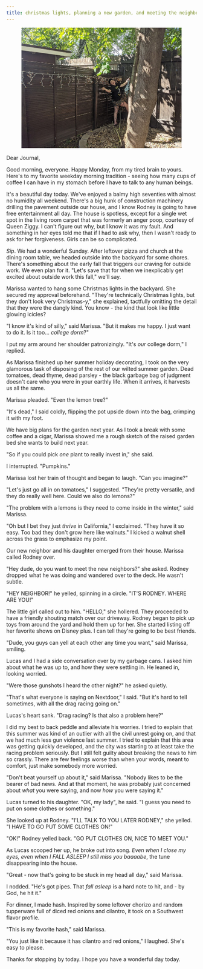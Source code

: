 ```yaml
---
title: christmas lights, planning a new garden, and meeting the neighbors
---
```


<figure>
  <a href="/images/banners/2020-08-31.jpg">
    <img alt="banner" src="/images/banners/2020-08-31.jpg"/>
  </a>
</figure>

Dear Journal,

Good morning, everyone.  Happy Monday, from my tired brain to yours.
Here's to my favorite weekday morning tradition - seeing how many cups
of coffee I can have in my stomach before I have to talk to any human
beings.

It's a beautiful day today.  We've enjoyed a balmy high seventies with
almost no humidity all weekend.  There's a big hunk of construction
machinery drilling the pavement outside our house, and I know Rodney
is going to have free entertainment all day.  The house is spotless,
except for a single wet spot in the living room carpet that was
formerly an anger poop, courtesy of Queen Ziggy.  I can't figure out
why, but I know it was my fault.  And something in her eyes told me
that if I had to ask why, then I wasn't ready to ask for her
forgiveness.  Girls can be so complicated.

_Sip_.  We had a wonderful Sunday.  After leftover pizza and church at
the dining room table, we headed outside into the backyard for some
chores.  There's something about the early fall that triggers our
craving for outside work.  We even plan for it.  "Let's save that for
when we inexplicably get excited about outside work this fall," we'll
say.

Marissa wanted to hang some Christmas lights in the backyard.  She
secured my approval beforehand.  "They're technically Christmas
lights, but they don't look very Christmas-y," she explained,
tactfully omitting the detail that they were the dangly kind.  You
know - the kind that look like little glowing icicles?

"I know it's kind of silly," said Marissa.  "But it makes me happy.  I
just want to do it.  Is it too... _college dorm_?"

I put my arm around her shoulder patronizingly.  "It's _our_ college
dorm," I replied.

As Marissa finished up her summer holiday decorating, I took on the
very glamorous task of disposing of the rest of our wilted summer
garden.  Dead tomatoes, dead thyme, dead parsley - the black garbage
bag of judgment doesn't care who you were in your earthly life.  When
it arrives, it harvests us all the same.

Marissa pleaded.  "Even the lemon tree?"

"It's dead," I said coldly, flipping the pot upside down into the bag,
crimping it with my foot.

We have big plans for the garden next year.  As I took a break with
some coffee and a cigar, Marissa showed me a rough sketch of the
raised garden bed she wants to build next year.

"So if you could pick _one_ plant to really invest in," she said.

I interrupted.  "Pumpkins."

Marissa lost her train of thought and began to laugh.  "Can you
imagine?"

"Let's just go all in on tomatoes," I suggested.  "They're pretty
versatile, and they do really well here.  Could we also do lemons?"

"The problem with a lemons is they need to come inside in the winter,"
said Marissa.

"Oh but I bet they just _thrive_ in California," I exclaimed.  "They
have it so easy.  Too bad they don't grow here like walnuts." I kicked
a walnut shell across the grass to emphasize my point.

Our new neighbor and his daughter emerged from their house.  Marissa
called Rodney over.

"Hey dude, do you want to meet the new neighbors?" she asked.  Rodney
dropped what he was doing and wandered over to the deck.  He wasn't
subtle.

"HEY NEIGHBOR!" he yelled, spinning in a circle.  "IT'S RODNEY.  WHERE
ARE YOU!"

The little girl called out to him.  "HELLO," she hollered.  They
proceeded to have a friendly shouting match over our driveway.  Rodney
began to pick up toys from around the yard and hold them up for her.
She started listing off her favorite shows on Disney plus.  I can tell
they're going to be best friends.

"Dude, you guys can yell at each other any time you want," said
Marissa, smiling.

Lucas and I had a side conversation over by my garbage cans.  I asked
him about what he was up to, and how they were settling in.  He leaned
in, looking worried.

"Were those gunshots I heard the other night?" he asked quietly.

"That's what everyone is saying on Nextdoor," I said.  "But it's hard
to tell sometimes, with all the drag racing going on."

Lucas's heart sank.  "Drag racing?  Is that also a problem here?"

I did my best to back peddle and alleviate his worries.  I tried to
explain that this summer was kind of an outlier with all the civil
unrest going on, and that we had much less gun violence last summer.
I tried to explain that this area was getting quickly developed, and
the city was starting to at least take the racing problem seriously.
But I still felt guilty about breaking the news to him so crassly.
There are few feelings worse than when your words, meant to comfort,
just make somebody more worried.

"Don't beat yourself up about it," said Marissa.  "Nobody likes to be
the bearer of bad news.  And at that moment, he was probably just
concerned about _what_ you were saying, and now _how_ you were saying
it."

Lucas turned to his daughter.  "OK, my lady", he said.  "I guess you
need to put on some clothes or something."

She looked up at Rodney.  "I'LL TALK TO YOU LATER RODNEY," she
yelled.  "I HAVE TO GO PUT SOME CLOTHES ON!"

"OK!" Rodney yelled back.  "GO PUT CLOTHES ON, NICE TO MEET YOU."

As Lucas scooped her up, he broke out into song.  _Even when I close
my eyes, even when I FALL ASLEEP I still miss you baaaabe_, the tune
disappearing into the house.

"Great - now that's going to be stuck in my head all day," said
Marissa.

I nodded.  "He's got pipes.  That _fall asleep_ is a hard note to hit,
and - by God, he hit it."

For dinner, I made hash.  Inspired by some leftover chorizo and random
tupperware full of diced red onions and cilantro, it took on a
Southwest flavor profile.

"This is my favorite hash," said Marissa.

"You just like it because it has cilantro and red onions," I laughed.
She's easy to please.

Thanks for stopping by today.  I hope you have a wonderful day today.
